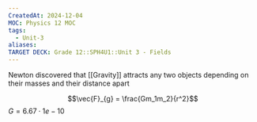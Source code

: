 ```yaml
---
CreatedAt: 2024-12-04
MOC: Physics 12 MOC
tags:
  - Unit-3
aliases: 
TARGET DECK: Grade 12::SPH4U1::Unit 3 - Fields
---
```

Newton discovered that [[Gravity]] attracts any two objects depending on their masses and their distance apart

$$\vec{F}_{g} = \frac{Gm_1m_2}{r^2}$$
$G = 6.67 \cdot {1e-10}$
